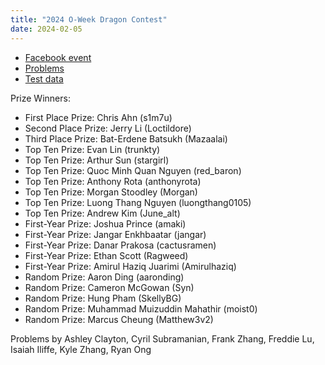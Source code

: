 ```yaml
---
title: "2024 O-Week Dragon Contest"
date: 2024-02-05
---
```


- [Facebook event](https://www.facebook.com/events/1360684534569075)
- [Problems](problems.pdf)
- [Test data](test_data.zip)

Prize Winners:

- First Place Prize: Chris Ahn (s1m7u)
- Second Place Prize: Jerry Li (Loctildore)
- Third Place Prize: Bat-Erdene Batsukh (Mazaalai)
- Top Ten Prize: Evan Lin (trunkty)
- Top Ten Prize: Arthur Sun (stargirl)
- Top Ten Prize: Quoc Minh Quan Nguyen (red\_baron)
- Top Ten Prize: Anthony Rota (anthonyrota)
- Top Ten Prize: Morgan Stoodley (Morgan)
- Top Ten Prize: Luong Thang Nguyen (luongthang0105)
- Top Ten Prize: Andrew Kim (June\_alt)
- First-Year Prize: Joshua Prince (amaki)
- First-Year Prize: Jangar Enkhbaatar (jangar)
- First-Year Prize: Danar Prakosa (cactusramen)
- First-Year Prize: Ethan Scott (Ragweed)
- First-Year Prize: Amirul Haziq Juarimi (Amirulhaziq)
- Random Prize: Aaron Ding (aaronding)
- Random Prize: Cameron McGowan (Syn)
- Random Prize: Hung Pham (SkellyBG)
- Random Prize: Muhammad Muizuddin Mahathir (moist0)
- Random Prize: Marcus Cheung (Matthew3v2)

Problems by Ashley Clayton, Cyril Subramanian, Frank Zhang, Freddie Lu, Isaiah Iliffe, Kyle Zhang, Ryan Ong